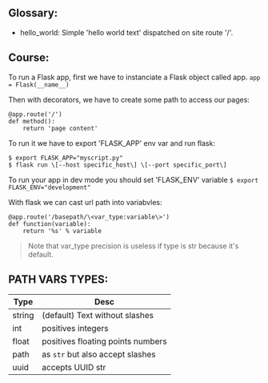 Glossary:
---------

- hello_world: Simple 'hello world text' dispatched on site route '/'.

Course:
--------

To run a Flask app, first we have to instanciate a Flask object called app.
```app = Flask(__name__)```

Then with decorators, we have to create some path to access our pages:
```
@app.route('/')
def method():
    return 'page content'
```

To run it we have to export 'FLASK_APP' env var and run flask:
```
$ export FLASK_APP="myscript.py"
$ flask run \[--host specific_host\] \[--port specific_port\]
```

To run your app in dev mode you should set 'FLASK_ENV' variable
```$ export FLASK_ENV="development"```

With flask we can cast url path into variabvles:
```
@app.route('/basepath/\<var_type:variable\>')
def function(variable):
    return '%s' % variable
```

> Note that var_type precision is useless if type is str because it's default.

PATH VARS TYPES:
----------------

|  Type  |                Desc                |
|--------|------------------------------------|
| string | (default) Text without slashes     |
| int    | positives integers                 |
| float  | positives floating points numbers  |
| path   | as `str` but also accept slashes   |
| uuid   | accepts UUID str                   |
